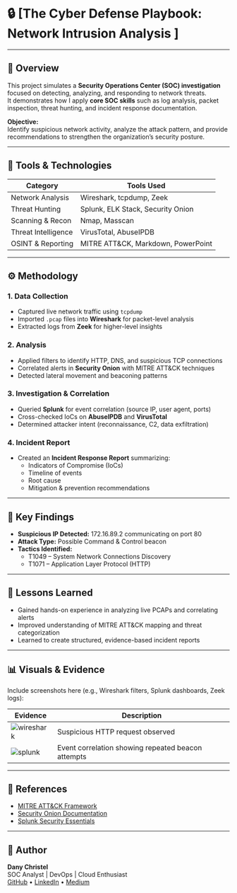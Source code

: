 # 🔒 [The Cyber Defense Playbook: Network Intrusion Analysis  ]  

---

## 🧩 Overview  
This project simulates a **Security Operations Center (SOC) investigation** focused on detecting, analyzing, and responding to network threats.  
It demonstrates how I apply **core SOC skills** such as log analysis, packet inspection, threat hunting, and incident response documentation.

**Objective:**  
Identify suspicious network activity, analyze the attack pattern, and provide recommendations to strengthen the organization’s security posture.

---

## 🧰 Tools & Technologies  
| Category | Tools Used |
|-----------|-------------|
| Network Analysis | Wireshark, tcpdump, Zeek |
| Threat Hunting | Splunk, ELK Stack, Security Onion |
| Scanning & Recon | Nmap, Masscan |
| Threat Intelligence | VirusTotal, AbuseIPDB |
| OSINT & Reporting | MITRE ATT&CK, Markdown, PowerPoint |

---

## ⚙️ Methodology  

### 1. **Data Collection**
- Captured live network traffic using `tcpdump`  
- Imported `.pcap` files into **Wireshark** for packet-level analysis  
- Extracted logs from **Zeek** for higher-level insights

### 2. **Analysis**
- Applied filters to identify HTTP, DNS, and suspicious TCP connections  
- Correlated alerts in **Security Onion** with MITRE ATT&CK techniques  
- Detected lateral movement and beaconing patterns

### 3. **Investigation & Correlation**
- Queried **Splunk** for event correlation (source IP, user agent, ports)  
- Cross-checked IoCs on **AbuseIPDB** and **VirusTotal**  
- Determined attacker intent (reconnaissance, C2, data exfiltration)

### 4. **Incident Report**
- Created an **Incident Response Report** summarizing:
  - Indicators of Compromise (IoCs)  
  - Timeline of events  
  - Root cause  
  - Mitigation & prevention recommendations

---

## 🧩 Key Findings  
- **Suspicious IP Detected:** 172.16.89.2 communicating on port 80  
- **Attack Type:** Possible Command & Control beacon  
- **Tactics Identified:**  
  - T1049 – System Network Connections Discovery  
  - T1071 – Application Layer Protocol (HTTP)

---

## 🧠 Lessons Learned  
- Gained hands-on experience in analyzing live PCAPs and correlating alerts  
- Improved understanding of MITRE ATT&CK mapping and threat categorization  
- Learned to create structured, evidence-based incident reports

---

## 📊 Visuals & Evidence  
Include screenshots here (e.g., Wireshark filters, Splunk dashboards, Zeek logs):

| Evidence | Description |
|-----------|-------------|
| ![wireshark](images/wireshark_capture.png) | Suspicious HTTP request observed |
| ![splunk](images/splunk_search.png) | Event correlation showing repeated beacon attempts |

---

## 🧾 References  
- [MITRE ATT&CK Framework](https://attack.mitre.org/)  
- [Security Onion Documentation](https://securityonionsolutions.com/)  
- [Splunk Security Essentials](https://splunkbase.splunk.com/app/3435/)  

---

## 💬 Author  
**Dany Christel**  
SOC Analyst | DevOps | Cloud Enthusiast  
[GitHub](https://github.com/Danychr1) • [LinkedIn](https://linkedin.com/in/danychristel) • [Medium](https://medium.com/@DanyChristelQA)


